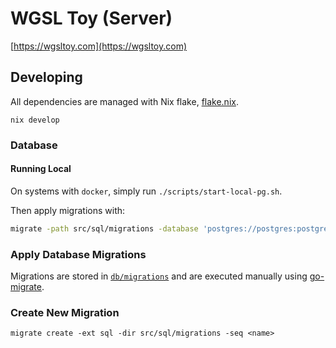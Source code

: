 # WGSL Toy (Server)

[https://wgsltoy.com](https://wgsltoy.com)

## Developing
All dependencies are managed with Nix flake, [flake.nix](./flake.nix).

```
nix develop
```

### Database
#### Running Local
On systems with `docker`, simply run `./scripts/start-local-pg.sh`.

Then apply migrations with:
```bash
migrate -path src/sql/migrations -database 'postgres://postgres:postgres@localhost:5432/default?sslmode=disable' up
```

### Apply Database Migrations
Migrations are stored in [`db/migrations`](src/sql/migrations/) and are executed manually using [go-migrate](https://github.com/golang-migrate/migrate).

### Create New Migration

```
migrate create -ext sql -dir src/sql/migrations -seq <name>
```